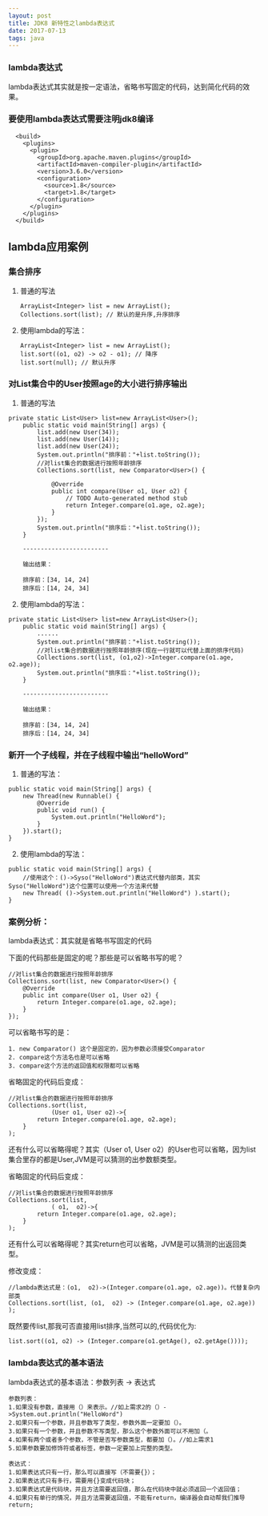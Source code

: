 ```yaml
---
layout: post
title: JDK8 新特性之lambda表达式
date: 2017-07-13
tags: java
---
```


### lambda表达式

lambda表达式其实就是按一定语法，省略书写固定的代码，达到简化代码的效果。

### 要使用lambda表达式需要注明jdk8编译

```
  <build>
    <plugins>
      <plugin>
        <groupId>org.apache.maven.plugins</groupId>
        <artifactId>maven-compiler-plugin</artifactId>
        <version>3.6.0</version>
        <configuration>
          <source>1.8</source>
          <target>1.8</target>
        </configuration>
      </plugin>
    </plugins>
  </build>
```
## lambda应用案例

### 集合排序

1. 普通的写法

   ```
   ArrayList<Integer> list = new ArrayList();
   Collections.sort(list); // 默认的是升序,升序排序
   ```

2. 使用lambda的写法：

   ```
   ArrayList<Integer> list = new ArrayList();
   list.sort((o1, o2) -> o2 - o1); // 降序
   list.sort(null); // 默认升序
   ```


### 对List集合中的User按照age的大小进行排序输出

1. 普通的写法
```
private static List<User> list=new ArrayList<User>();
    public static void main(String[] args) {
        list.add(new User(34));
        list.add(new User(14));
        list.add(new User(24));
        System.out.println("排序前："+list.toString());
        //对list集合的数据进行按照年龄排序
        Collections.sort(list, new Comparator<User>() {

            @Override
            public int compare(User o1, User o2) {
                // TODO Auto-generated method stub
                return Integer.compare(o1.age, o2.age);
            }
        });
        System.out.println("排序后："+list.toString());
    }

    ------------------------

    输出结果：

    排序前：[34, 14, 24]
    排序后：[14, 24, 34]
```

2. 使用lambda的写法：
```
private static List<User> list=new ArrayList<User>();
    public static void main(String[] args) {
        ......
        System.out.println("排序前："+list.toString());
        //对list集合的数据进行按照年龄排序(现在一行就可以代替上面的排序代码)
        Collections.sort(list, (o1,o2)->Integer.compare(o1.age, o2.age));
        System.out.println("排序后："+list.toString());
    }

    ------------------------

    输出结果：

    排序前：[34, 14, 24]
    排序后：[14, 24, 34]
```


### 新开一个子线程，并在子线程中输出“helloWord”

1. 普通的写法：
```
public static void main(String[] args) {
    new Thread(new Runnable() {
        @Override
        public void run() {
            System.out.println("HelloWord");
        }
    }).start();
}
```
2. 使用lambda的写法：
```
public static void main(String[] args) {
    //使用这个：()->Syso("HelloWord")表达式代替内部类，其实Syso("HelloWord")这个位置可以使用一个方法来代替
    new Thread( ()->System.out.println("HelloWord") ).start();
}
```


### 案例分析：

lambda表达式：其实就是省略书写固定的代码

下面的代码那些是固定的呢？那些是可以省略书写的呢？
```
//对list集合的数据进行按照年龄排序
Collections.sort(list, new Comparator<User>() {
    @Override
    public int compare(User o1, User o2) {
        return Integer.compare(o1.age, o2.age);
    }
});
```
可以省略书写的是：

    1. new Comparator() 这个是固定的，因为参数必须接受Comparator
    2. compare这个方法名也是可以省略
    3. compare这个方法的返回值和权限都可以省略

省略固定的代码后变成：

```
//对list集合的数据进行按照年龄排序
Collections.sort(list,
            (User o1, User o2)->{
        return Integer.compare(o1.age, o2.age);
    }
);
```
还有什么可以省略得呢？其实（User o1, User o2）的User也可以省略，因为list集合里存的都是User,JVM是可以猜测的出参数额类型。

省略固定的代码后变成：
```
//对list集合的数据进行按照年龄排序
Collections.sort(list,
            ( o1,  o2)->{
        return Integer.compare(o1.age, o2.age);
    }
);
```
还有什么可以省略得呢？其实return也可以省略，JVM是可以猜测的出返回类型。

修改变成：
```
//lambda表达式是：(o1,  o2)->(Integer.compare(o1.age, o2.age))。代替复杂内部类
Collections.sort(list, (o1,  o2) -> (Integer.compare(o1.age, o2.age)) );
```
既然要传list,那我可否直接用list排序,当然可以的,代码优化为:

```
list.sort((o1, o2) -> (Integer.compare(o1.getAge(), o2.getAge())));
```

### lambda表达式的基本语法

lambda表达式的基本语法：参数列表 -> 表达式

    参数列表：
    1.如果没有参数，直接用（）来表示。//如上需求2的（）->System.out.println("HelloWord")
    2.如果只有一个参数，并且参数写了类型，参数外面一定要加（）。
    3.如果只有一个参数，并且参数不写类型，那么这个参数外面可以不用加（。
    4.如果有两个或者多个参数，不管是否写参数类型，都要加（）。//如上需求1
    5.如果参数要加修饰符或者标签，参数一定要加上完整的类型。
    
    表达式：
    1.如果表达式只有一行，那么可以直接写（不需要{}）；
    2.如果表达式只有多行，需要用{}变成代码块；
    3.如果表达式是代码块，并且方法需要返回值，那么在代码块中就必须返回一个返回值；
    4.如果只有单行的情况，并且方法需要返回值，不能有return，编译器会自动帮我们推导return;
